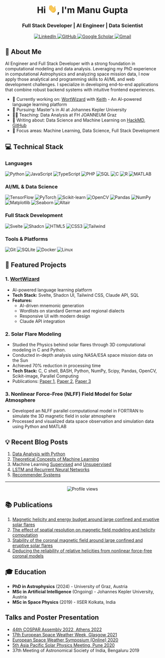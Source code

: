 <p align="center">
  <h1 align="center">Hi <img src="https://raw.githubusercontent.com/ABSphreak/ABSphreak/master/gifs/Hi.gif" width="30px">, I'm Manu Gupta</h1>
  <h3 align="center">Full Stack Developer | AI Engineer | Data Scientist</h3>
</p>
<p align="center">
  <a href="https://www.linkedin.com/in/apmanugupta" target="_blank">
    <img src="https://img.shields.io/badge/LinkedIn-0077B5?style=for-the-badge&logo=linkedin&logoColor=white" alt="LinkedIn"/>
  </a>
  <a href="https://github.com/ai-mg" target="_blank">
    <img src="https://img.shields.io/badge/GitHub-100000?style=for-the-badge&logo=github&logoColor=white" alt="GitHub"/>
  </a>
  <a href="https://scholar.google.com/citations?user=0H7pk9kAAAAJ" target="_blank">
    <img src="https://img.shields.io/badge/Google_Scholar-4285F4?style=for-the-badge&logo=google-scholar&logoColor=white" alt="Google Scholar"/>
  </a>
  <a href="mailto:apmanugupta@gmail.com">
    <img src="https://img.shields.io/badge/Gmail-D14836?style=for-the-badge&logo=gmail&logoColor=white" alt="Gmail"/>
  </a>
</p>

## 🚀 About Me

AI Engineer and Full Stack Developer with a strong foundation in computational modeling and data analysis. Leveraging my PhD experience in computational Astrophysics and analyzing space mission data, I now apply those analytical and programming skills to AI/ML and web development challenges. I specialize in developing end-to-end applications that combine robust backend systems with intuitive frontend experiences.

- 📖 Currently working on: [WortWizard](https://mnemonics.pages.dev/) with [Keith](https://github.com/zan-keith) - An AI-powered language learning platform
- 🤖 Pursuing: Master's in AI at Johannes Kepler University
- 👨‍🏫 Teaching: Data Analysis at FH JOANNEUM Graz
- 📝 Writing about: Data Science and Machine Learning on [HackMD](https://hackmd.io/@m-g), [GitHub](https://github.com/ai-mg/Data-Analysis-Tutorials-Python-Jupyter)
- 🎯 Focus areas: Machine Learning, Data Science, Full Stack Development

## 💻 Technical Stack

### Languages
![Python](https://img.shields.io/badge/Python-3776AB?style=flat-square&logo=python&logoColor=white)
![JavaScript](https://img.shields.io/badge/JavaScript-F7DF1E?style=flat-square&logo=javascript&logoColor=black)
![TypeScript](https://img.shields.io/badge/TypeScript-007ACC?style=flat-square&logo=typescript&logoColor=white)
![PHP](https://img.shields.io/badge/PHP-777BB4?style=flat-square&logo=php&logoColor=white)
![SQL](https://img.shields.io/badge/SQL-4479A1?style=flat-square&logo=mysql&logoColor=white)
![C](https://img.shields.io/badge/C-00599C?style=flat-square&logo=c&logoColor=white)
![R](https://img.shields.io/badge/R-276DC3?style=flat-square&logo=r&logoColor=white)
![MATLAB](https://img.shields.io/badge/MATLAB-0076A8?style=flat-square&logo=mathworks&logoColor=white)

### AI/ML & Data Science
![TensorFlow](https://img.shields.io/badge/TensorFlow-FF6F00?style=flat-square&logo=tensorflow&logoColor=white)
![PyTorch](https://img.shields.io/badge/PyTorch-EE4C2C?style=flat-square&logo=pytorch&logoColor=white)
![Scikit-learn](https://img.shields.io/badge/Scikit_learn-F7931E?style=flat-square&logo=scikit-learn&logoColor=white)
![OpenCV](https://img.shields.io/badge/OpenCV-5C3EE8?style=flat-square&logo=opencv&logoColor=white)
![Pandas](https://img.shields.io/badge/Pandas-150458?style=flat-square&logo=pandas&logoColor=white)
![NumPy](https://img.shields.io/badge/NumPy-013243?style=flat-square&logo=numpy&logoColor=white)
![Matplotlib](https://img.shields.io/badge/Matplotlib-11557c?style=flat-square&logo=python&logoColor=white)
![Seaborn](https://img.shields.io/badge/Seaborn-3776AB?style=flat-square&logo=python&logoColor=white)
![Altair](https://img.shields.io/badge/Altair-00A4EF?style=flat-square&logo=python&logoColor=white)

### Full Stack Development
![Svelte](https://img.shields.io/badge/Svelte-FF3E00?style=flat-square&logo=svelte&logoColor=white)
![Shadcn](https://img.shields.io/badge/Shadcn/ui-000000?style=flat-square&logo=shadcnui&logoColor=white)
![HTML5](https://img.shields.io/badge/HTML5-E34F26?style=flat-square&logo=html5&logoColor=white)
![CSS3](https://img.shields.io/badge/CSS3-1572B6?style=flat-square&logo=css3&logoColor=white)
![Tailwind](https://img.shields.io/badge/Tailwind-38B2AC?style=flat-square&logo=tailwind-css&logoColor=white)

### Tools & Platforms
![Git](https://img.shields.io/badge/Git-F05032?style=flat-square&logo=git&logoColor=white)
![SQLite](https://img.shields.io/badge/SQLite-003B57?style=flat-square&logo=sqlite&logoColor=white)
![Docker](https://img.shields.io/badge/Docker-2496ED?style=flat-square&logo=docker&logoColor=white)
![Linux](https://img.shields.io/badge/Linux-FCC624?style=flat-square&logo=linux&logoColor=black)

## 🎯 Featured Projects

### 1. [WortWizard](https://mnemonics.pages.dev/) 
- AI-powered language learning platform
- **Tech Stack:** Svelte, Shadcn UI, Tailwind CSS, Claude API, SQL
- **Features:** 
  - AI-driven mnemonic generation
  - Wordlists on standard German and regional dialects
  - Responsive UI with modern design
  - Claude API integration

### 2. Solar Flare Modeling
- Studied the Physics behind solar flares through 3D computational modeling in C and Python.
- Conducted in-depth analysis using NASA/ESA space mission data on the Sun
- Achieved 70% reduction in processing time
- **Tech Stack:** C, C shell, BASH, Python, NumPy, Scipy, Pandas, OpenCV, Scikit-image, Parallel Computing
- Publications: [Paper 1](https://doi.org/10.1051/0004-6361/202140591), [Paper 2](https://doi.org/10.1051/0004-6361/202243222), [Paper 3](https://doi.org/10.1051/0004-6361/202346212)

### 3. Nonlinear Force-Free (NLFF) Field Model for Solar Atmosphere
- Developed an NLFF parallel computational model in FORTRAN to simulate the 3D magnetic field in solar atmosphere
- Processed and visualized data space observation and simulation data using Python and MATLAB

<!-- ## 🎓 Education

- **MSc in Artificial Intelligence** (Ongoing) - Johannes Kepler University, Austria
  - Focus: Deep Learning, Computer Vision, LSTM and Recurrent Neural Networks, Reommender Systems
  - Currently exploring Psychology Informed Reommender Systems and applications of AI in educational tools
- **PhD in Astrophysics** (2024) - University of Graz, Austria
  - Developed expertise in large-scale data analysis, compuational modeling and parallel computing
  - Created optimized computational models using Python
  - Published 4 papers in peer-reviewed journals-->

## 💡 Recent Blog Posts

<!-- BLOG-POST-LIST:START -->
1. [Data Analysis with Python](https://github.com/ai-mg/Data-Analysis-Tutorials-Python-Jupyter)
2. [Theoretical Concepts of Machine Learning](https://hackmd.io/@m-g/theoretical-concepts-machine-learning)
3. Machine Learning [Supervised](https://hackmd.io/@m-g/supervised_learning) and [Unsupervised](https://hackmd.io/@m-g/UL)
4. [LSTM and Recurrent Neural Networks](https://hackmd.io/@m-g/RNN)
5. [Recommender Systems](https://hackmd.io/@m-g/SJUjrN_LR)
<!-- BLOG-POST-LIST:END -->

<!--## 📊 GitHub Stats

![Your GitHub stats](https://github-readme-stats.vercel.app/api?username=ai-mg&show_icons=true&theme=radical) -->

---

<p align="center">
  <img src="https://komarev.com/ghpvc/?username=ai-mg" alt="Profile views"/>
</p>

## 📚 Publications

1. [Magnetic helicity and energy budget around large confined and eruptive solar flares]((https://doi.org/10.1051/0004-6361/202140591))
2. [The effect of spatial resolution on magnetic field modeling and helicity computation](https://doi.org/10.1051/0004-6361/202243222)
3. [Stability of the coronal magnetic field around large confined and eruptive solar flares](https://doi.org/10.1051/0004-6361/202346212)
4. [Deducing the reliability of relative helicities from nonlinear force-free coronal models](https://doi.org/10.1051/0004-6361/202038921)

## 🎓 Education

- **PhD in Astrophysics** (2024) - University of Graz, Austria
- **MSc in Artificial Intelligence** (Ongoing) - Johannes Kepler University, Austria
- **MSc in Space Physics** (2019) - IISER Kolkata, India

## Talks and Poster Presentation

- [44th COSPAR Assembly 2022, Athens 2022](https://drive.google.com/file/d/1AqNA0BPvK_PWSazsZjIGpHaokmfUVZ9E/view?usp=sharing)
- [17th European Space Weather Week, Glasgow 2021](https://drive.google.com/file/d/1AcWy6HcIpoaw7VoGIsMd9DgPC0xlpTr7/view?usp=sharing)
- [European Space Weather Symposium (Online) 2020](https://drive.google.com/file/d/1g3Tro6e4I-lW3GkVRAfyGO9hW03mr3Dp/view?usp=sharing)
- [5th Asia Pacific Solar Physics Meeting, Pune 2020](https://docs.google.com/presentation/d/1ddcgJ6uAhCEfm5mJqCjac8l8XXOLvLnJ/edit?usp=sharing&ouid=113441210719974357487&rtpof=true&sd=true)
- 37th Meeting of Astronomical Society of India, Bengaluru 2019

<!--## 🏆 Achievements

- PhD passed with distinction (Grade: 1)
- Achieved 70% reduction in data processing time through parallel computing
- PTE Academic Score: 80
- GRE Score: 318 -->

<!--## 📊 GitHub Stats

![Your GitHub stats](https://github-readme-stats.vercel.app/api?username=ai-mg&show_icons=true&theme=radical)

---

<p align="center">
  <img src="https://komarev.com/ghpvc/?username=ai-mg" alt="Profile views"/>
</p> -->
